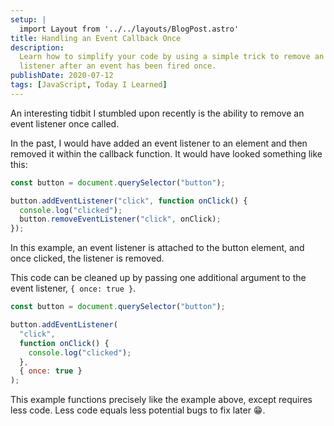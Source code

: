 ```yaml
---
setup: |
  import Layout from '../../layouts/BlogPost.astro'
title: Handling an Event Callback Once
description:
  Learn how to simplify your code by using a simple trick to remove an event
  listener after an event has been fired once.
publishDate: 2020-07-12
tags: [JavaScript, Today I Learned]
---
```


An interesting tidbit I stumbled upon recently is the ability to remove an event
listener once called.

In the past, I would have added an event listener to an element and then removed
it within the callback function. It would have looked something like this:

```js
const button = document.querySelector("button");

button.addEventListener("click", function onClick() {
  console.log("clicked");
  button.removeEventListener("click", onClick);
});
```

<!--more-->

In this example, an event listener is attached to the button element, and once
clicked, the listener is removed.

This code can be cleaned up by passing one additional argument to the event
listener, `{ once: true }`.

```js
const button = document.querySelector("button");

button.addEventListener(
  "click",
  function onClick() {
    console.log("clicked");
  },
  { once: true }
);
```

This example functions precisely like the example above, except requires less
code. Less code equals less potential bugs to fix later 😁.
